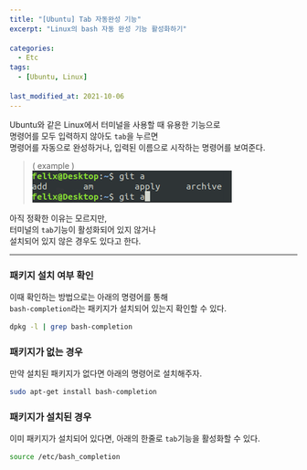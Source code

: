 ```yaml
---
title: "[Ubuntu] Tab 자동완성 기능"
excerpt: "Linux의 bash 자동 완성 기능 활성화하기"

categories:
  - Etc
tags:
  - [Ubuntu, Linux]

last_modified_at: 2021-10-06
---
```


Ubuntu와 같은 Linux에서 터미널을 사용할 때 유용한 기능으로   
명령어를 모두 입력하지 않아도 `tab`을 누르면   
명령어를 자동으로 완성하거나, 입력된 이름으로 시작하는 명령어를 보여준다.

> ( example )   
![example](/images/etc-image/linux-tab.png)

아직 정확한 이유는 모르지만,   
터미널의 `tab`기능이 활성화되어 있지 않거나   
설치되어 있지 않은 경우도 있다고 한다.

___

### 패키지 설치 여부 확인 ###

이때 확인하는 방법으로는 아래의 명령어를 통해   
`bash-completion`라는 패키지가 설치되어 있는지 확인할 수 있다.

```bash
dpkg -l | grep bash-completion
```

### 패키지가 없는 경우 ###

만약 설치된 패키지가 없다면 아래의 명령어로 설치해주자.
```bash
sudo apt-get install bash-completion
```

### 패키지가 설치된 경우 ###

이미 패키지가 설치되어 있다면, 아래의 한줄로 `tab`기능을 활성화할 수 있다.

```bash
source /etc/bash_completion
```